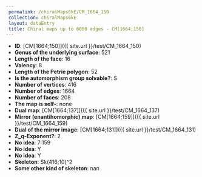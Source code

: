 ```yaml
--- 
 permalink: /chiralMaps6kE/CM_1664_150 
 collection: chiralMaps6kE
 layout: dataEntry
 title: Chiral maps up to 6000 edges - CM[1664;150]
---
```


- **ID**: [CM[1664;150]]({{ site.url }}/test/CM_1664_150)
- **Genus of the underlying surface**: 521
- **Length of the face**: 16
- **Valency**: 8
- **Length of the Petrie polygon**: 52
- **Is the automorphism group solvable?**: S
- **Number of vertices**: 416
- **Number of edges**: 1664
- **Number of faces**: 208
- **The map is self-**: none
- **Dual map**: [CM[1664;137]]({{ site.url }}/test/CM_1664_137)
- **Mirror (enantihomorphic) map**: [CM[1664;159]]({{ site.url }}/test/CM_1664_159)
- **Dual of the mirror image**: [CM[1664;131]]({{ site.url }}/test/CM_1664_131)
- **Z_q-Exponent?**: 2
- **No idea**:  7:159
- **No idea**: Y
- **No idea**: Y
- **Skeleton**: Sk(416;10)^2
- **Some other kind of skeleton**: nan
